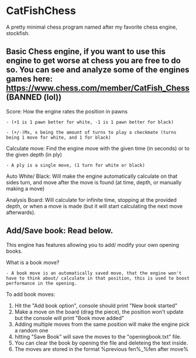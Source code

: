 # CatFishChess
A pretty minimal chess program named after my favorite chess engine, stockfish.


Basic Chess engine, if you want to use this engine to get worse at chess you are free to do so.
You can see and analyze some of the engines games here: https://www.chess.com/member/CatFish_Chess (BANNED (lol))
----------------------------------------------------------------------------------------------------

Score: How the engine rates the position in pawns 

    - (+1 is 1 pawn better for white, -1 is 1 pawn better for black)
    
    - (+/-)Mx, x being the amount of turns to play a checkmate (turns being 1 move for white, and 1 for black)
    
Calculate move: Find the engine move with the given time (in seconds) or to the given depth (in ply)

    - A ply is a single move, (1 turn for white or black)
    
Auto White/ Black: Will make the engine automatically calculate on that sides turn, and move after the move is found (at time, depth, or manually making a move)

Analysis Board: Will calculate for infinite time, stopping at the provided depth, or when a move is made (but it will start calculating the next move afterwards).

Add/Save book: Read below.
----------------------------------------------------------------------------------------------------
This engine has features allowing you to add/ modify your own opening books.

What is a book move?

    - A book move is an automatically saved move, that the engine won't have to think about/ calculate in that position, this is used to boost performance in the opening.

To add book moves:

1) Hit the "Add book option", console should print "New book started"
2) Make a move on the board (drag the piece), the position won't update but the console will print "Book move added"
3) Adding multiple moves from the same position will make the engine pick a random one
4) hitting "Save Book" will save the moves to the "openingbook.txt" file.
5) You can clear the book by opening the file and deleteing the text inside.
6) The moves are stored in the format %previous fen%_%fen after move%
